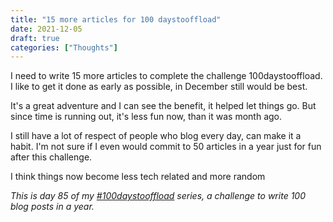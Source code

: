 ```yaml
---
title: "15 more articles for 100 daystooffload"
date: 2021-12-05
draft: true
categories: ["Thoughts"]
---
```

I need to write 15 more articles to complete the challenge 100daystooffload. I like to get it done as early as possible, in December still would be best.

It's a great adventure and I can see the benefit, it helped let things go. But since time is running out, it's less fun now, than it was month ago.

I still have a lot of respect of people who blog every day, can make it a habit. I'm not sure if I even would commit to 50 articles in a year just for fun after this challenge.

I think things now become less tech related and more random

_This is day 85 of my [#100daystooffload](https://100daystooffload.com/) series, a challenge to write 100 blog posts in a year._